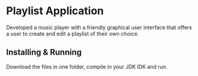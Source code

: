 # Playlist Application
Developed a music player with a friendly graphical user interface that offers a user to create and edit a playlist of their own choice.

## Installing & Running
Download the files in one folder, compile in your JDK IDK and run.

